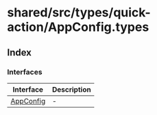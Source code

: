 # shared/src/types/quick-action/AppConfig.types

## Index

### Interfaces

| Interface | Description |
| ------ | ------ |
| [AppConfig](../app-config-types/interfaces/app-config.md) | - |
